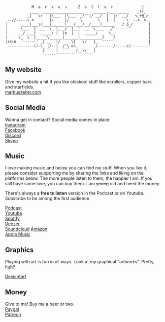 ```
            M  a  r  k  u  s     Z  e  l  l  e  r             )
           ____  ___________________    ______.___ _____    _((_
          _|   \/   |\___  |\___  _/¯¯|/ __/  |  |/  __/   <_+@_>
.--//-----\_o       |/  _  |/  _  \_  _   \_  |  |____ \__--<..>-.
|      ____|___\/___|______|___/___/__/____|______   / o_/       |
|      \___  |  __  \_ |___/  |__|  __  \____  _/`------'        |
|     __/ ___|  _____/ |  |o  |  |  _____/  _  \__               |
|     \_  \  |_____\______|______|__________/    /               |
|sk!n  `------' _| __  |/     \|   \/   |_  ¯¯¯¯¯                |
`------------()-\_ |/--|  /¯\ o\_       _/-------/-----//--------'
                 | ¯   |  ¯¯¯   /__\/   |
                 `-----'¯¯¯¯¯¯¯¯    ¯¯¯¯
```

## My website  
Give my website a hit if you like oldskool stuff like scrollers, copper bars and starfields.  
[markuszeller.com](https://markuszeller.com)

## Social Media  
Wanna get in contact? Social media comes in place.  
[Instagram](https://www.instagram.com/markuszeller/)  
[Facebook](https://www.facebook.com/markus.zeller.private)  
[Discord](https://discord.gg/qnYxa6q)   
[Skype](skype://markuszeller?chat)

## Music
I love making music and below you can find my stuff.
When you like it, please consider supporting me by sharing the links and liking on the platforms below.
The more people listen to them, the happier I am.
If you still have some love, you can buy them. I am ~~young~~ old and need the money.

There's always a **free to listen** version in the Podcast or on Youtube. Subscribe to be among the first audience.
  
[Podcast](https://itunes.apple.com/de/podcast/dj-n-4cer-promo-podcast/id323879840?l=en&mt=2)  
[Youtube](https://www.youtube.com/playlist?list=PL9B5E1B5F9712127A)  
[Spotify](https://open.spotify.com/artist/2Tzmp2LceoFOr9n2hZ7C2L)  
[Deezer](https://www.deezer.com/en/artist/13317899)  
[Soundcloud](https://soundcloud.com/dj-n-4cer)
[Amazon](https://www.amazon.com/s?k=Markus+Zeller+Music+Forced+Grooves+Records&i=digital-music&ref=nb_sb_noss)  
[Apple Music](https://music.apple.com/de/artist/markus-zeller/437816491?l=en)

## Graphics
Playing with art is fun in all ways. Look at my graphical "artworks".
Pretty, huh?
  
[Deviantart](https://www.deviantart.com/markuszeller)

## Money
Give to me! Buy me a beer or two.  
[Paypal](https://www.paypal.me/markuszeller)  
[Patreon](https://www.patreon.com/markuszeller)  
